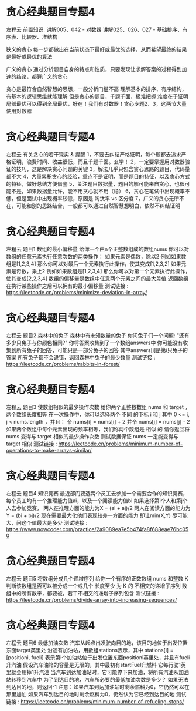 <!-- Slide number: 1 -->
# 贪心经典题目专题4
左程云
前置知识:
讲解005、042 - 对数器
讲解025、026、027 - 基础排序、有序表、比较器、堆结构

狭义的贪心
每一步都做出在当前状态下最好或最优的选择，从而希望最终的结果是最好或最优的算法

广义的贪心
通过分析题目自身的特点和性质，只要发现让求解答案的过程得到加速的结论，都算广义的贪心

贪心是最符合自然智慧的思想，一般分析门槛不高
理解基本的排序、有序结构，有基本的逻辑思维就能理解
但是贪心的题目，千题千面，极难把握
难度在于证明局部最优可以得到全局最优，好在！我们有对数器！贪心专题2、3，这两节大量使用对数器

<!-- Slide number: 2 -->
# 贪心经典题目专题4
左程云
有关贪心的若干现实 & 提醒
1，不要去纠结严格证明，每个题都去追求严格证明，浪费时间、收益很低，而且千题千面。玄学！
2，一定要掌握用对数器验证的技巧，这是解决贪心问题的关键
3，解法几乎只包含贪心思路的题目，代码量都不大
4，大量累积贪心的经验，重点不是证明，而是题目的特征，以及贪心方式的特征，做好总结方便借鉴
5，关注题目数据量，题目的解可能来自贪心，也很可能不是，如果数据量允许，能不用贪心就不用（稳）
6，贪心在笔试中出现概率不低，但是面试中出现概率较低，原因是 淘汰率 vs 区分度
7，广义的贪心无所不在，可能和别的思路结合，一般都可以通过自然智慧想明白，依然不纠结证明

<!-- Slide number: 3 -->
# 贪心经典题目专题4
左程云
题目1
数组的最小偏移量
给你一个由n个正整数组成的数组nums
你可以对数组的任意元素执行任意次数的两类操作：
如果元素是偶数，除以2
例如如果数组是[1,2,3,4]
那么你可以对最后一个元素执行此操作，使其变成[1,2,3,2]
如果元素是奇数，乘上2
例如如果数组是[1,2,3,4]
那么你可以对第一个元素执行此操作，使其变成[2,2,3,4]
数组的偏移量是数组中任意两个元素之间的最大差值
返回数组在执行某些操作之后可以拥有的最小偏移量
测试链接 : https://leetcode.cn/problems/minimize-deviation-in-array/

<!-- Slide number: 4 -->
# 贪心经典题目专题4
左程云
题目2
森林中的兔子
森林中有未知数量的兔子
你问兔子们一个问题: "还有多少只兔子与你颜色相同?"
你将答案收集到了一个数组answers中
你可能没有收集到所有兔子的回答，可能只是一部分兔子的回答
其中answers[i]是第i只兔子的答案
所有兔子都不会说错，返回森林中兔子的最少数量
测试链接 : https://leetcode.cn/problems/rabbits-in-forest/

<!-- Slide number: 5 -->
# 贪心经典题目专题4
左程云
题目3
使数组相似的最少操作次数
给你两个正整数数组 nums 和 target ，两个数组长度相等
在一次操作中，你可以选择两个 不同 的下标 i 和 j
其中 0 <= i, j < nums.length ，并且：
令 nums[i] = nums[i] + 2 并令 nums[j] = nums[j] - 2
如果两个数组中每个元素出现的频率相等，我们称两个数组是 相似 的
请你返回将 nums 变得与 target 相似的最少操作次数
测试数据保证 nums 一定能变得与 target 相似
测试链接 : https://leetcode.cn/problems/minimum-number-of-operations-to-make-arrays-similar/

<!-- Slide number: 6 -->
# 贪心经典题目专题4
左程云
题目4
知识竞赛
最近部门要选两个员工去参加一个需要合作的知识竞赛，
每个员工均有一个推理能力值ai，以及一个阅读能力值bi
如果选择第i个人和第j个人去参加竞赛，
两人在推理方面的能力为X = (ai + aj)/2
两人在阅读方面的能力为Y = (bi + bj)/2
现在需要最大化他们表现较差一方面的能力
即让min(X,Y) 尽可能大，问这个值最大是多少
测试链接 : https://www.nowcoder.com/practice/2a9089ea7e5b474fa8f688eae76bc050

<!-- Slide number: 7 -->
# 贪心经典题目专题4
左程云
题目5
将数组分成几个递增序列
给你一个有序的正数数组 nums 和整数 K
判断该数组是否可以被分成一个或几个 长度至少 为 K 的 不相交的递增子序列
数组中的所有数字，都要被，若干不相交的递增子序列包含
测试链接 : https://leetcode.cn/problems/divide-array-into-increasing-sequences/

<!-- Slide number: 8 -->
# 贪心经典题目专题4
左程云
题目6
最低加油次数
汽车从起点出发驶向目的地，该目的地位于出发位置东面target英里处
沿途有加油站，用数组stations表示，其中 stations[i] = [positioni, fueli]
表示第i个加油站位于出发位置东面positioni英里处，并且有fueli升汽油
假设汽车油箱的容量是无限的，其中最初有startFuel升燃料
它每行驶1英里就会用掉1升汽油
当汽车到达加油站时，它可能停下来加油，将所有汽油从加油站转移到汽车中
为了到达目的地，汽车所必要的最低加油次数是多少？
如果无法到达目的地，则返回-1
注意：如果汽车到达加油站时剩余燃料为0，它仍然可以在那里加油
如果汽车到达目的地时剩余燃料为0，仍然认为它已经到达目的地
测试链接 : https://leetcode.cn/problems/minimum-number-of-refueling-stops/